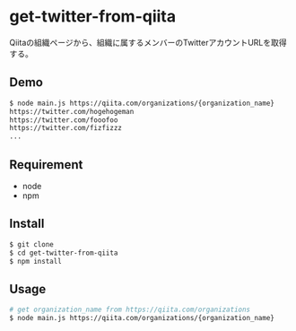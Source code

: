 get-twitter-from-qiita
====

Qiitaの組織ページから、組織に属するメンバーのTwitterアカウントURLを取得する。

## Demo

```sh
$ node main.js https://qiita.com/organizations/{organization_name}
https://twitter.com/hogehogeman
https://twitter.com/fooofoo
https://twitter.com/fizfizzz
...
```

## Requirement

- node
- npm

## Install
```sh
$ git clone 
$ cd get-twitter-from-qiita
$ npm install
```

## Usage

```sh
# get organization_name from https://qiita.com/organizations
$ node main.js https://qiita.com/organizations/{organization_name}
```
